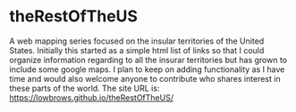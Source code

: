 # theRestOfTheUS
A web mapping series focused on the insular territories of the United States.  Initially this started as a simple html list of links so that I could organize information regarding to all the insurar territories but has grown to include some google maps.  I plan to keep on adding functionality as I have time and would also welcome anyone to contribute who shares interest in these parts of the world.
The site URL is: https://lowbrows.github.io/theRestOfTheUS/

